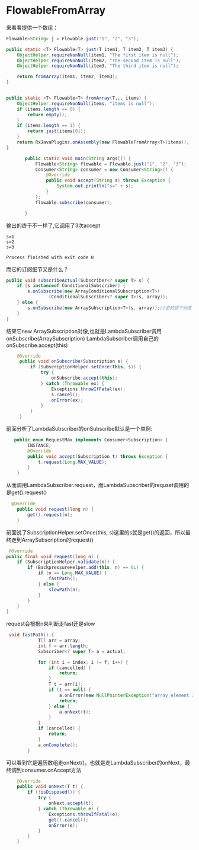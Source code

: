 # FlowableFromArray


来看看提供一个数组：
```java
Flowable<String> j = Flowable.just("1", "2", "3");

```


```java
public static <T> Flowable<T> just(T item1, T item2, T item3) {
    ObjectHelper.requireNonNull(item1, "The first item is null");
    ObjectHelper.requireNonNull(item2, "The second item is null");
    ObjectHelper.requireNonNull(item3, "The third item is null");

    return fromArray(item1, item2, item3);
}


public static <T> Flowable<T> fromArray(T... items) {
    ObjectHelper.requireNonNull(items, "items is null");
    if (items.length == 0) {
        return empty();
    }
    if (items.length == 1) {
        return just(items[0]);
    }
    return RxJavaPlugins.onAssembly(new FlowableFromArray<T>(items));
}
```


```java
       public static void main(String args[]) {
           Flowable<String> flowable = Flowable.just("1", "2", "3");
           Consumer<String> consumer = new Consumer<String>() {
               @Override
               public void accept(String s) throws Exception {
                   System.out.println("s=" + s);
               }
           };
           flowable.subscribe(consumer);

       }

```
输出的终于不一样了,它调用了3次accept
```Console
s=1
s=2
s=3

Process finished with exit code 0

```

而它的订阅细节又是什么？

```java
public void subscribeActual(Subscriber<? super T> s) {
    if (s instanceof ConditionalSubscriber) {
        s.onSubscribe(new ArrayConditionalSubscription<T>(
                (ConditionalSubscriber<? super T>)s, array));
    } else {
        s.onSubscribe(new ArraySubscription<T>(s, array));//走的这个分支
    }
}

```
结果它new ArraySubscription对像,也就是LambdaSubscriber调用onSubscribe(ArraySubscription)
LambdaSubscriber调用自己的onSubscribe.accept(this)
```java
    @Override
     public void onSubscribe(Subscription s) {
         if (SubscriptionHelper.setOnce(this, s)) {
             try {
                 onSubscribe.accept(this);
             } catch (Throwable ex) {
                 Exceptions.throwIfFatal(ex);
                 s.cancel();
                 onError(ex);
             }
         }
     }

```

前面分析了LambdaSubscriber的onSubscribe默认是一个单例:
```java
   public enum RequestMax implements Consumer<Subscription> {
        INSTANCE;
        @Override
        public void accept(Subscription t) throws Exception {
            t.request(Long.MAX_VALUE);
        }
    }

```

从而调用LambdaSubscriber.request，而LambdaSubscriber的requset调用的是get().request()

```java
  @Override
    public void request(long n) {
        get().request(n);
    }

```

前面说了SubscriptionHelper.setOnce(this, s)这里的s就是get()的返回，所以最终走到ArraySubscription的request()

```java
 @Override
public final void request(long n) {
    if (SubscriptionHelper.validate(n)) {
        if (BackpressureHelper.add(this, n) == 0L) {
            if (n == Long.MAX_VALUE) {
                fastPath();
            } else {
                slowPath(n);
            }
        }
    }
}

```

request会根据n来判断走fast还是slow

```java
 void fastPath() {
            T[] arr = array;
            int f = arr.length;
            Subscriber<? super T> a = actual;

            for (int i = index; i != f; i++) {
                if (cancelled) {
                    return;
                }
                T t = arr[i];
                if (t == null) {
                    a.onError(new NullPointerException("array element is null"));
                    return;
                } else {
                    a.onNext(t);
                }
            }
            if (cancelled) {
                return;
            }
            a.onComplete();
        }

```
可以看到它是遍历数组走onNext()，也就是走LambdaSubscriber的onNext，最终调到consumer.onAccept方法

```java
    @Override
    public void onNext(T t) {
        if (!isDisposed()) {
            try {
                onNext.accept(t);
            } catch (Throwable e) {
                Exceptions.throwIfFatal(e);
                get().cancel();
                onError(e);
            }
        }
    }

```

